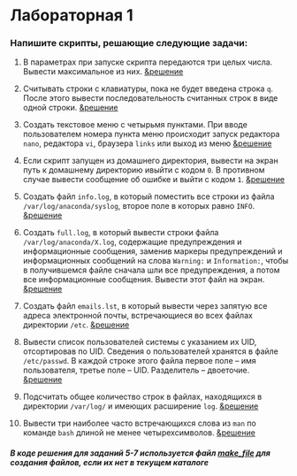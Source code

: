 # Лабораторная 1

### Напишите скрипты, решающие следующие задачи:
  1. В параметрах при запуске скрипта передаются три целых числа. Вывести максимальное из них. [&решение](https://github.com/Ma-XD/OS-Lite/blob/main/lab1/1_max3)
  
  2. Считывать строки с клавиатуры, пока не будет введена строка `q`. После этого вывести последовательность считанных строк в виде одной строки. [&решение](https://github.com/Ma-XD/OS-Lite/blob/main/lab1/2_strq)
  
  3. Создать текстовое меню с четырьмя пунктами. При вводе пользователем номера пункта меню происходит запуск редактора `nano`, редактора `vi`, браузера `links` или выход из меню [&решение](https://github.com/Ma-XD/OS-Lite/blob/main/lab1/3_text_cmnds)

  4. Если скрипт запущен из домашнего директория, вывести на экран путь к домашнему директорию ивыйти с кодом `0`. В противном случае вывести сообщение об ошибке и выйти с кодом `1`. [&решение](https://github.com/Ma-XD/OS-Lite/blob/main/lab1/4_is_home)
 
  5. Создать файл `info.log`, в который поместить все строки из файла `/var/log/anaconda/syslog`, второе поле в которых равно `INFO`. [&решение](https://github.com/Ma-XD/OS-Lite/blob/main/lab1/5_info_log)

  6. Создать `full.log`, в который вывести строки файла `/var/log/anaconda/X.log`, содержащие предупреждения и информационные сообщения, заменив маркеры предупреждений и информационных сообщений на слова `Warning:` и `Information:`, чтобы в получившемся файле сначала шли все предупреждения, а потом все информационные сообщения. Вывести этот файл на экран. [&решение](https://github.com/Ma-XD/OS-Lite/blob/main/lab1/6_full_log)

  7. Создать файл `emails.lst`, в который вывести через запятую все адреса электронной почты, встречающиеся во всех файлах директории `/etc`. [&решение](https://github.com/Ma-XD/OS-Lite/blob/main/lab1/7_emails_lst)

  8. Вывести список пользователей системы с указанием их UID, отсортировав по UID. Сведения о пользователей хранятся в файле `/etc/passwd`. В каждой строке этого файла первое поле – имя пользователя, третье поле – UID. Разделитель – двоеточие. [&решение](https://github.com/Ma-XD/OS-Lite/blob/main/lab1/8_sort_uid)

  9. Подсчитать общее количество строк в файлах, находящихся в директории `/var/log/` и имеющих расширение `log`. [&решение](https://github.com/Ma-XD/OS-Lite/blob/main/lab1/9_words_count)

  10. Вывести три наиболее часто встречающихся слова из `man` по команде `bash` длиной не менее четырехсимволов. [&решение](https://github.com/Ma-XD/OS-Lite/blob/main/lab1/10_words_in_man)


#### *В коде решения для заданий 5-7 используется файл [make_file](https://github.com/Ma-XD/OS-Lite/blob/main/lab1/make_file) для создания файлов, если их нет в текущем каталоге*
